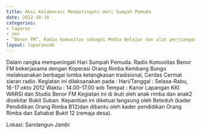 ```yaml
---	
title: Aksi Kolaborasi Memperingati Hari Sumpah Pemuda
date: 2012-10-16
categories:	
- laporan
- sms
- “Benor FM”, Radio komunitas sebagai Media Belajar dan alat perjuangan hak dasar Orang Rimba
layout: laporancmb	
---	
```


Dalam rangka memperingati Hari Sumpah Pemuda.
Radio Komunitas Benor FM bekerjasama dengan Koperasi Orang Rimba Kembang Bungo melaksanakan berbagai lomba ketangkasan tradisional, Cerdas Cermat siaran radio.
Kegiatan ini dilaksanakan pada :
Hari/Tanggal : Selasa-Rabu, 16-17 okto 2012
Waktu : 14.00-17.00 wib
Tempat : Kanor Lapangan KKI WARSI dan Studio Benor FM
Kegiatan ini di ikuti oleh anak rimba dan anak2 disekitar Bukit Suban. Kepanitian ini diketuai langsung oleh Beteduh (kader Pendidikan Orang Rimba B12)dan dibantu oleh kader pendidikan Orang Rimba dan Sahabat Bukit 12 (remaja desa).

Lokasi: Sarolangun Jambi
